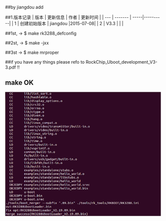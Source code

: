 ##by jiangdou add 

##1.版本记录
| 版本 |  更新信息   | 作者  | 更新时间  |
| --- |  -------   | -----|----------|
|  1  | 创建初始版本 | jiangdou |2015-07-08|
|  2  |    V3.3        |      |          |

##1st,  -> $ make rk3288_defconfig

##2st,  -> $ make  -jxx



##3st -> $ make mrproper


##if you have any  things  please  refo to RockChip_Uboot_development_V3-3.pdf !!


## make OK

![image](./make_ok.jpg)
